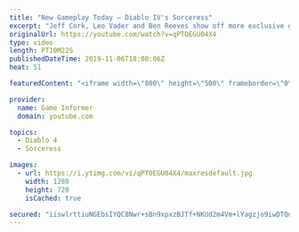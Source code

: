 ```yaml
---
title: "New Gameplay Today – Diablo IV's Sorceress"
excerpt: "Jeff Cork, Leo Vader and Ben Reeves show off more exclusive gameplay of Diablo IV, which can be viewed without commentary at ..."
originalUrl: https://youtube.com/watch?v=qPTOEGU04X4
type: video
length: PT10M22S
publishedDateTime: 2019-11-06T18:00:06Z
heat: 51

featuredContent: "<iframe width=\"800\" height=\"500\" frameborder=\"0\" src=\"https://www.youtube.com/embed/qPTOEGU04X4\" allow=\"accelerometer; autoplay; encrypted-media; gyroscope; picture-in-picture\" allowfullscreen></iframe>"

provider:
  name: Game Informer
  domain: youtube.com

topics:
  - Diablo 4
  - Sorceress

images:
  - url: https://i.ytimg.com/vi/qPTOEGU04X4/maxresdefault.jpg
    width: 1280
    height: 720
    isCached: true

secured: "iiswlrttiuNGEbsIYQC8Nwr+sBn9xpxzBJTf+NKUd2m4Vm+lYagzjo9iwDTQuKckmjYS9qtjmUW7Dyf2nghJxU4q8YoBjEb8erRV9vFFm/uj6GKW4Dh8Hh+bZD0NZak7z0AMPdoJFiUW6wNQkSPxZc5UXb5yIjhckyPUjMivrhHsd8qvCbPJomuKC7F6z7QAs1dVP2TcDqlZsIxDy57sKKyv5h70ASyL/EVxXX0VMVfL7txMsiQSOsEI0EaHzjCr6cKzDzSePGKuWdKL6lxYEPLIWz9pdR+LEJ1H6X3WyQwfNqo8lhvcunxkNP1OPoTPTtGB3HFMNGpz62EMs4bZnKA9KCJPNGh7Mnkjcd1tdnJAIsMGftL4TnA8Q2bjwN97UX21ZEL/RyHl+SffV67VD8dY0viUeUo6FF0fmhefi1F8ONE7yYT2sVGLuyyC6uPH;vAQOUaWV6xwykfQXdgmzTQ=="
---
```


